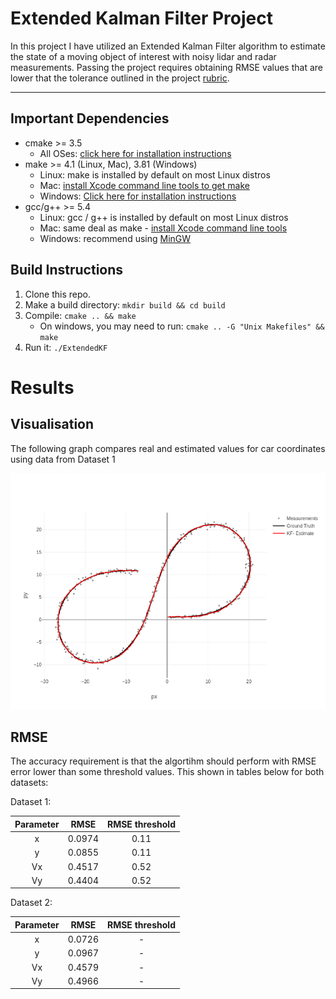 [//]: # (Image References)
[image1]: EKF.png

# Extended Kalman Filter Project

In this project I have utilized an Extended Kalman Filter algorithm to estimate the state of a moving object of interest with noisy lidar and radar measurements. Passing the project requires obtaining RMSE values that are lower that the tolerance outlined in the project [rubric](https://review.udacity.com/#!/rubrics/748/view). 

---

## Important Dependencies

* cmake >= 3.5
  * All OSes: [click here for installation instructions](https://cmake.org/install/)
* make >= 4.1 (Linux, Mac), 3.81 (Windows)
  * Linux: make is installed by default on most Linux distros
  * Mac: [install Xcode command line tools to get make](https://developer.apple.com/xcode/features/)
  * Windows: [Click here for installation instructions](http://gnuwin32.sourceforge.net/packages/make.htm)
* gcc/g++ >= 5.4
  * Linux: gcc / g++ is installed by default on most Linux distros
  * Mac: same deal as make - [install Xcode command line tools](https://developer.apple.com/xcode/features/)
  * Windows: recommend using [MinGW](http://www.mingw.org/)

## Build Instructions

1. Clone this repo.
2. Make a build directory: `mkdir build && cd build`
3. Compile: `cmake .. && make` 
   * On windows, you may need to run: `cmake .. -G "Unix Makefiles" && make`
4. Run it: `./ExtendedKF `

# Results

## Visualisation

The following graph compares real and estimated values for car coordinates using data from Dataset 1

![alt text][image1]

## RMSE

The accuracy requirement is that the algortihm should perform with RMSE error lower than some threshold values. This shown in tables below for both datasets:

Dataset 1:

| Parameter | RMSE | RMSE threshold |
|:---------:|:----:|:--------------:|
|x          |0.0974| 0.11           |
|y          |0.0855| 0.11           |
|Vx         |0.4517| 0.52           |
|Vy         |0.4404| 0.52           |

Dataset 2:

| Parameter | RMSE | RMSE threshold |
|:---------:|:----:|:--------------:|
|x          |0.0726| -           |
|y          |0.0967| -           |
|Vx         |0.4579| -           |
|Vy         |0.4966| -           |




